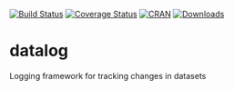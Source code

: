 [![Build Status](https://travis-ci.org/data-cleaning/datalog.svg?branch=master)](https://travis-ci.org/data-cleaning/datalog)
[![Coverage Status](https://coveralls.io/repos/data-cleaning/datalog/badge.svg?branch=master&service=github)](https://coveralls.io/github/data-cleaning/datalog?branch=master)
[![CRAN](http://www.r-pkg.org/badges/version/datalog)](http://cran.r-project.org/package=datalog/)
[![Downloads](http://cranlogs.r-pkg.org/badges/datalog)](http://www.r-pkg.org/pkg/datalog) 

# datalog

Logging framework for tracking changes in datasets
